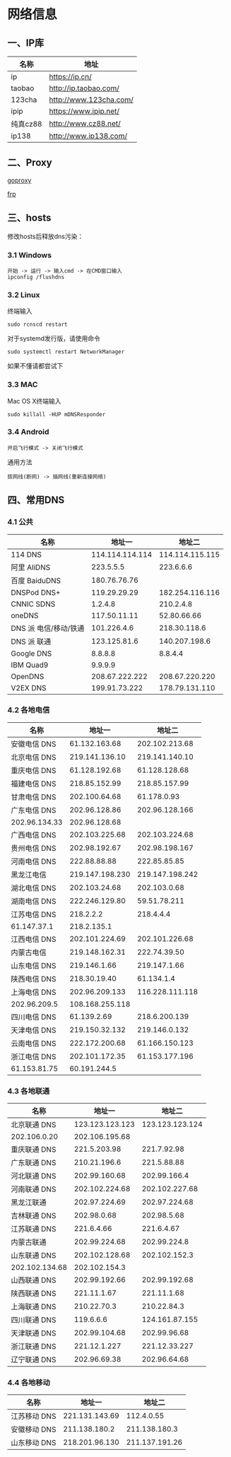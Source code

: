 # 网络信息



## 一、IP库

| 名称     | 地址                     |
| -------- | ------------------------ |
| ip       | <https://ip.cn/>         |
| taobao   | <http://ip.taobao.com/>  |
| 123cha   | <http://www.123cha.com/> |
| ipip     | <https://www.ipip.net/>  |
| 纯真cz88 | <http://www.cz88.net/>   |
| ip138    | <http://www.ip138.com/>  |



## 二、Proxy

[goproxy](https://github.com/snail007/goproxy)

[frp](https://github.com/fatedier/frp)



## 三、hosts

修改hosts后释放dns污染：

### 3.1 Windows

```
开始 -> 运行 -> 输入cmd -> 在CMD窗口输入
ipconfig /flushdns
```

### 3.2 Linux

终端输入

```
sudo rcnscd restart
```

对于systemd发行版，请使用命令

```
sudo systemctl restart NetworkManager
```

如果不懂请都尝试下

### 3.3 MAC

Mac OS X终端输入

```
sudo killall -HUP mDNSResponder
```

### 3.4 Android

```
开启飞行模式 -> 关闭飞行模式
```

通用方法

```
拔网线(断网) -> 插网线(重新连接网络)
```



## 四、常用DNS

### 4.1 公共

| 名称                  | 地址一          | 地址二          |
| --------------------- | --------------- | --------------- |
| 114 DNS               | 114.114.114.114 | 114.114.115.115 |
| 阿里 AliDNS           | 223.5.5.5       | 223.6.6.6       |
| 百度 BaiduDNS         | 180.76.76.76    |                 |
| DNSPod DNS+           | 119.29.29.29    | 182.254.116.116 |
| CNNIC SDNS            | 1.2.4.8         | 210.2.4.8       |
| oneDNS                | 117.50.11.11    | 52.80.66.66     |
| DNS 派 电信/移动/铁通 | 101.226.4.6     | 218.30.118.6    |
| DNS 派 联通           | 123.125.81.6    | 140.207.198.6   |
| Google DNS            | 8.8.8.8         | 8.8.4.4         |
| IBM Quad9             | 9.9.9.9         |                 |
| OpenDNS               | 208.67.222.222  | 208.67.220.220  |
| V2EX DNS              | 199.91.73.222   | 178.79.131.110  |

### 4.2 各地电信

| 名称          | 地址一          | 地址二          |
| ------------- | --------------- | --------------- |
| 安徽电信 DNS  | 61.132.163.68   | 202.102.213.68  |
| 北京电信 DNS  | 219.141.136.10  | 219.141.140.10  |
| 重庆电信 DNS  | 61.128.192.68   | 61.128.128.68   |
| 福建电信 DNS  | 218.85.152.99   | 218.85.157.99   |
| 甘肃电信 DNS  | 202.100.64.68   | 61.178.0.93     |
| 广东电信 DNS  | 202.96.128.86   | 202.96.128.166  |
| 202.96.134.33 | 202.96.128.68   |                 |
| 广西电信 DNS  | 202.103.225.68  | 202.103.224.68  |
| 贵州电信 DNS  | 202.98.192.67   | 202.98.198.167  |
| 河南电信 DNS  | 222.88.88.88    | 222.85.85.85    |
| 黑龙江电信    | 219.147.198.230 | 219.147.198.242 |
| 湖北电信 DNS  | 202.103.24.68   | 202.103.0.68    |
| 湖南电信 DNS  | 222.246.129.80  | 59.51.78.211    |
| 江苏电信 DNS  | 218.2.2.2       | 218.4.4.4       |
| 61.147.37.1   | 218.2.135.1     |                 |
| 江西电信 DNS  | 202.101.224.69  | 202.101.226.68  |
| 内蒙古电信    | 219.148.162.31  | 222.74.39.50    |
| 山东电信 DNS  | 219.146.1.66    | 219.147.1.66    |
| 陕西电信 DNS  | 218.30.19.40    | 61.134.1.4      |
| 上海电信 DNS  | 202.96.209.133  | 116.228.111.118 |
| 202.96.209.5  | 108.168.255.118 |                 |
| 四川电信 DNS  | 61.139.2.69     | 218.6.200.139   |
| 天津电信 DNS  | 219.150.32.132  | 219.146.0.132   |
| 云南电信 DNS  | 222.172.200.68  | 61.166.150.123  |
| 浙江电信 DNS  | 202.101.172.35  | 61.153.177.196  |
| 61.153.81.75  | 60.191.244.5    |                 |

### 4.3 各地联通

| 名称           | 地址一          | 地址二          |
| -------------- | --------------- | --------------- |
| 北京联通 DNS   | 123.123.123.123 | 123.123.123.124 |
| 202.106.0.20   | 202.106.195.68  |                 |
| 重庆联通 DNS   | 221.5.203.98    | 221.7.92.98     |
| 广东联通 DNS   | 210.21.196.6    | 221.5.88.88     |
| 河北联通 DNS   | 202.99.160.68   | 202.99.166.4    |
| 河南联通 DNS   | 202.102.224.68  | 202.102.227.68  |
| 黑龙江联通     | 202.97.224.69   | 202.97.224.68   |
| 吉林联通 DNS   | 202.98.0.68     | 202.98.5.68     |
| 江苏联通 DNS   | 221.6.4.66      | 221.6.4.67      |
| 内蒙古联通     | 202.99.224.68   | 202.99.224.8    |
| 山东联通 DNS   | 202.102.128.68  | 202.102.152.3   |
| 202.102.134.68 | 202.102.154.3   |                 |
| 山西联通 DNS   | 202.99.192.66   | 202.99.192.68   |
| 陕西联通 DNS   | 221.11.1.67     | 221.11.1.68     |
| 上海联通 DNS   | 210.22.70.3     | 210.22.84.3     |
| 四川联通 DNS   | 119.6.6.6       | 124.161.87.155  |
| 天津联通 DNS   | 202.99.104.68   | 202.99.96.68    |
| 浙江联通 DNS   | 221.12.1.227    | 221.12.33.227   |
| 辽宁联通 DNS   | 202.96.69.38    | 202.96.64.68    |

### 4.4 各地移动

| 名称         | 地址一         | 地址二         |
| ------------ | -------------- | -------------- |
| 江苏移动 DNS | 221.131.143.69 | 112.4.0.55     |
| 安徽移动 DNS | 211.138.180.2  | 211.138.180.3  |
| 山东移动 DNS | 218.201.96.130 | 211.137.191.26 |

